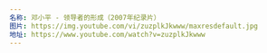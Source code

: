 ```yaml
---
名称: 邓小平 - 领导者的形成（2007年纪录片）
图片: https://img.youtube.com/vi/zuzplkJkwww/maxresdefault.jpg
地址: https://www.youtube.com/watch?v=zuzplkJkwww
---
```

